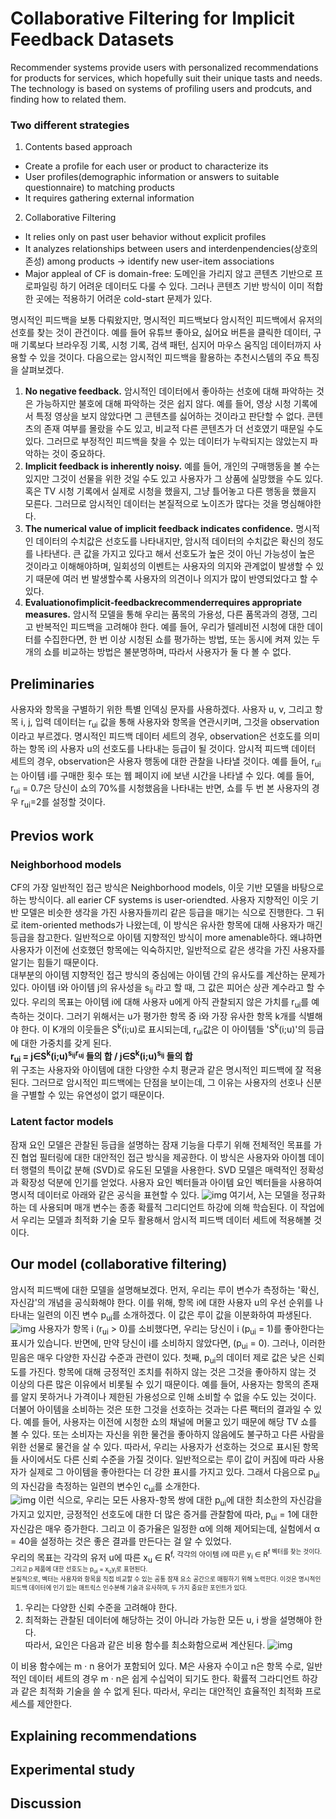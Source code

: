 # Collaborative Filtering for Implicit Feedback Datasets
Recommender systems provide users with personalized recommendations for products for services, which hopefully suit their unique tasts and needs.   
The technology is based on systems of profiling users and prodcuts, and finding how to related them.   

### Two different strategies
1. Contents based approach   
- Create a profile for each user or product to characterize its
- User profiles(demographic information or answers to suitable questionnaire) to matching products
- It requires gathering external information 

2. Collaborative Filtering
- It relies only on past user behavior without explicit profiles
- It analyzes relationships between users and interdenpendencies(상호의존성) among products -> identify new user-item associations
- Major appleal of CF is domain-free: 도메인을 가리지 않고 콘텐츠 기반으로 프로파일링 하기 어려운 데이터도 다룰 수 있다. 그러나 콘텐츠 기반 방식이 이미 적합한 곳에는 적용하기 어려운 cold-start 문제가 있다.

명시적인 피드백을 보통 다뤄왔지만, 명시적인 피드백보다 암시적인 피드백에서 유저의 선호를 찾는 것이 관건이다. 예를 들어 유튜브 좋아요, 싫어요 버튼을 클릭한 데이터, 구매 기록보다 브라우징 기록, 시청 기록, 검색 패턴, 심지어 마우스 움직임 데이터까지 사용할 수 있을 것이다. 다음으로는 암시적인 피드백을 활용하는 추천시스템의 주요 특징을 살펴보겠다.

1. **No negative feedback.** 암시적인 데이터에서 좋아하는 선호에 대해 파악하는 것은 가능하지만 불호에 대해 파악하는 것은 쉽지 않다. 예를 들어, 영상 시청 기록에서 특정 영상을 보지 않았다면 그 콘텐츠를 싫어하는 것이라고 판단할 수 없다. 콘텐츠의 존재 여부를 몰랐을 수도 있고, 비교적 다른 콘텐츠가 더 선호였기 때문일 수도 있다. 그러므로 부정적인 피드백을 찾을 수 있는 데이터가 누락되지는 않았는지 파악하는 것이 중요하다.
2. **Implicit feedback is inherently noisy.** 예를 들어, 개인의 구매행동을 볼 수는 있지만 그것이 선물을 위한 것일 수도 있고 사용자가 그 상품에 실망했을 수도 있다. 혹은 TV 시청 기록에서 실제로 시청을 했을지, 그냥 틀어놓고 다른 행동을 했을지 모른다. 그러므로 암시적인 데이터는 본질적으로 노이즈가 많다는 것을 명심해야한다.
3. **The numerical value of implicit feedback indicates confidence.** 명시적인 데이터의 수치값은 선호도를 나타내지만, 암시적 데이터의 수치값은 확신의 정도를 나타낸다. 큰 값을 가지고 있다고 해서 선호도가 높은 것이 아닌 가능성이 높은 것이라고 이해해야하며, 일회성의 이벤트는 사용자의 의지와 관계없이 발생할 수 있기 때문에 여러 번 발생할수록 사용자의 의견이나 의지가 많이 반영되었다고 할 수 있다.
4. **Evaluationofimplicit-feedbackrecommenderrequires appropriate measures.**  암시적 모델을 통해 우리는 품목의 가용성, 다른 품목과의 경쟁, 그리고 반복적인 피드백을 고려해야 한다. 예를 들어, 우리가 텔레비전 시청에 대한 데이터를 수집한다면, 한 번 이상 시청된 쇼를 평가하는 방법, 또는 동시에 켜져 있는 두 개의 쇼를 비교하는 방법은 불분명하며, 따라서 사용자가 둘 다 볼 수 없다.


## Preliminaries
사용자와 항목을 구별하기 위한 특별 인덱싱 문자를 사용하겠다. 사용자 u, v, 그리고 항목 i, j, 입력 데이터는 r<sub>ui</sub> 값을 통해 사용자와 항목을 연관시키며, 그것을 observation이라고 부르겠다. 명시적인 피드백 데이터 세트의 경우, observation은 선호도를 의미하는 항목 i의 사용자 u의 선호도를 나타내는 등급이 될 것이다. 암시적 피드백 데이터 세트의 경우, observation은 사용자 행동에 대한 관찰을 나타낼 것이다. 예를 들어, r<sub>ui</sub>는 아이템 i를 구매한 횟수 또는 웹 페이지 i에 보낸 시간을 나타낼 수 있다. 예를 들어, r<sub>ui</sub> = 0.7은 당신이 쇼의 70%를 시청했음을 나타내는 반면, 쇼를 두 번 본 사용자의 경우 r<sub>ui</sub>=2를 설정할 것이다.

## Previos work
### Neighborhood models 
CF의 가장 일반적인 접근 방식은 Neighborhood models, 이웃 기반 모델을 바탕으로 하는 방식이다. all earier CF systems is user-oriendted. 사용자 지향적인 이웃 기반 모델은 비슷한 생각을 가진 사용자들끼리 같은 등급을 매기는 식으로 진행한다. 그 뒤로 item-oriented methods가 나왔는데, 이 방식은 유사한 항목에 대해 사용자가 매긴 등급을 참고한다. 일반적으로 아이템 지향적인 방식이 more amenable하다. 왜냐하면 사용자가 이전에 선호했던 항목에는 익숙하지만, 일반적으로 같은 생각을 가진 사용자를 알기는 힘들기 때문이다.   
대부분의 아이템 지향적인 접근 방식의 중심에는 아이템 간의 유사도를 계산하는 문제가 있다. 아이템 i와 아이템 j의 유사성을 s<sub>ij</sub> 라고 할 때, 그 값은 피어슨 상관 계수라고 할 수 있다. 우리의 목표는 아이템 i에 대해 사용자 u에게 아직 관찰되지 않은 가치를 r<sub>ui</sub>를 예측하는 것이다. 그러기 위해서는 u가 평가한 항목 중 i와 가장 유사한 항목 k개를 식별해야 한다. 이 K개의 이웃들은 S<sup>k</sup>(i;u)로 표시되는데, r<sub>ui</sub>값은 이 아이템들 'S<sup>k</sup>(i;u)'의 등급에 대한 가중치를 갖게 된다.   
**r<sub>ui</sub> = j∈S<sup>k</sup>(i;u)<sup>s<sub>ij</sub>r<sub>uj</sub></sup> 들의 합 / j∈S<sup>k</sup>(i;u)<sup>s<sub>ij</sub></sup> 들의 합**   
위 구조는 사용자와 아이템에 대한 다양한 수치 평균과 같은 명시적인 피드백에 잘 적용된다. 그러므로 암시적인 피드백에는 단점을 보이는데, 그 이유는 사용자의 선호나 신분을 구별할 수 있는 유연성이 없기 때문이다.

### Latent factor models
잠재 요인 모델은 관찰된 등급을 설명하는 잠재 기능을 다루기 위해 전체적인 목표를 가진 협업 필터링에 대한 대안적인 접근 방식을 제공한다. 이 방식은 사용자와 아이쳄 데이터 행렬의 특이값 분해 (SVD)로 유도된 모델을 사용한다. SVD 모델은 매력적인 정확성과 확장성 덕분에 인기를 얻었다. 사용자 요인 벡터들과 아이템 요인 벡터들을 사용하여 명시적 데이터로 아래와 같은 공식을 표현할 수 있다.
![img](./img/cf-2.png)
여기서, λ는 모델을 정규화하는 데 사용되며 매개 변수는 종종 확률적 그리디언트 하강에 의해 학습된다. 이 작업에서 우리는 모델과  최적화 기술 모두 활용해서 암시적 피드백 데이터 세트에 적용해볼 것이다.

## Our model (collaborative filtering)
암시적 피드백에 대한 모델을 설명해보겠다. 먼저, 우리는 루이 변수가 측정하는 '확신, 자신감'의 개념을 공식화해야 한다. 이를 위해, 항목 i에 대한 사용자 u의 우선 순위를 나타내는 일련의 이진 변수 p<sub>ui</sub>를 소개하겠다. 이 값은 루이 값을 이분화하여 파생된다. 
![img](./img/cf-pui)
사용자가 항목 i (r<sub>ui</sub> > 0)를 소비했다면, 우리는 당신이 i (p<sub>ui</sub> = 1)를 좋아한다는 표시가 있습니다. 반면에, 만약 당신이 i를 소비하지 않았다면, (p<sub>ui</sub> = 0). 그러나, 이러한 믿음은 매우 다양한 자신감 수준과 관련이 있다. 첫째, p<sub>ui</sub>의 데이터 제로 값은 낮은 신뢰도를 가진다. 항목에 대해 긍정적인 조치를 취하지 않는 것은 그것을 좋아하지 않는 것 이상의 다른 많은 이유에서 비롯될 수 있기 때문이다. 예를 들어, 사용자는 항목의 존재를 알지 못하거나 가격이나 제한된 가용성으로 인해 소비할 수 없을 수도 있는 것이다. 더불어 아이템을 소비하는 것은 또한 그것을 선호하는 것과는 다른 팩터의 결과일 수 있다. 예를 들어, 사용자는 이전에 시청한 쇼의 채널에 머물고 있기 때문에 해당 TV 쇼를 볼 수 있다. 또는 소비자는 자신을 위한 물건을 좋아하지 않음에도 불구하고 다른 사람을 위한 선물로 물건을 살 수 있다. 따라서, 우리는 사용자가 선호하는 것으로 표시된 항목들 사이에서도 다른 신뢰 수준을 가질 것이다. 일반적으로는 루이 값이 커짐에 따라 사용자가 실제로 그 아이템을 좋아한다는 더 강한 표시를 가지고 있다. 그래서 다음으로 p<sub>ui</sub>의 자신감을 측정하는 일련의 변수인 c<sub>ui</sub>를 소개한다.   
![img](./img/cf-cui.png)
이런 식으로, 우리는 모든 사용자-항목 쌍에 대한 p<sub>ui</sub>에 대한 최소한의 자신감을 가지고 있지만, 긍정적인 선호도에 대한 더 많은 증거를 관찰함에 따라, p<sub>ui</sub> = 1에 대한 자신감은 매우 증가한다. 그리고 이 증가율은 일정한 α에 의해 제어되는데, 실험에서 α = 40을 설정하는 것은 좋은 결과를 만든다는 걸 알 수 있었다.   
우리의 목표는 각각의 유저 u에 따른 x<sub>u</sub> ∈ R<sup>f</sub>, 각각의 아이템 i에 따른 y<sub>i</sub> ∈ R<sup>f</sub> 벡터를 찾는 것이다. 그리고 p 제품에 대한 선호도는 p<sub>ui</sub> = x<sub>u</sub>y<sub>i</sub>로 표현된다.   
본질적으로, 벡터는 사용자와 항목을 직접 비교할 수 있는 공통 잠재 요소 공간으로 매핑하기 위해 노력한다. 이것은 명시적인 피드백 데이터에 인기 있는 매트릭스 인수분해 기술과 유사하며, 두 가지 중요한 포인트가 있다.
1) 우리는 다양한 신뢰 수준을 고려해야 한다.   
2) 최적화는 관찰된 데이터에 해당하는 것이 아니라 가능한 모든 u, i 쌍을 설명해야 한다.   
따라서, 요인은 다음과 같은 비용 함수를 최소화함으로써 계산된다.
![img](./img/cf-3.png)

이 비용 함수에는 m · n 용어가 포함되어 있다. M은 사용자 수이고 n은 항목 수로, 일반적인 데이터 세트의 경우 m · n은 쉽게 수십억이 되기도 한다. 확률적 그라디언트 하강과 같은 최적화 기술을 쓸 수 없게 된다. 따라서, 우리는 대안적인 효율적인 최적화 프로세스를 제안한다.

## Explaining recommendations

## Experimental study

## Discussion